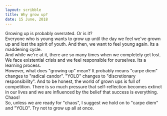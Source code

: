 ```yaml
---
layout: scribble
title: Why grow up?
date: 15 June, 2018
---
```


Growing up is probably overrated. Or is it?  
Everyone who is young wants to grow up until the day we feel we've grown up and lost the spirit of youth. And then, we want to feel young again. Its a maddening cycle.  
And while we're at it, there are so many times when we completely get lost. We face existential crisis and we feel responsible for ourselves. Its a learning process.  
However, what does "growing up" mean? It probably means "carpe diem" changes to "radical candor". "YOLO" changes to "discretionary responsibility". And to be honest, the world of grown ups is full of competition. There is so much pressure that self-reflection becomes extinct in our lives and we are influenced by the belief that success is everything. Chaos!  
So, unless we are ready for "chaos", I suggest we hold on to "carpe diem" and "YOLO". Try not to grow up all at once.